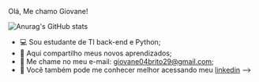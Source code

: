 Olá, Me chamo Giovane!

![Anurag's GitHub stats](https://github-readme-stats.vercel.app/api?username=giovane04brito29-hue&theme=dark&show_icons=true)
- 💻 Sou estudante de TI back-end e Python;
- 🥇 Aqui compartilho meus novos aprendizados;
- 📱  Me chame no meu e-mail: giovane04brito29@gmail.com;
- 📝 Você também pode me conhecer melhor acessando meu [linkedin](https://www.linkedin.com/in/giovane-brito-a09222378/)
-->

